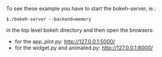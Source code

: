To see these example you have to start the bokeh-server, ie.:

    $./bokeh-server --backend=memory

in the top level bokeh directory and then open the browsers:

* for the app_plot.py: http://127.0.0.1:5000/
* for the widget.py and animated.py: http://127.0.0.1:8000/